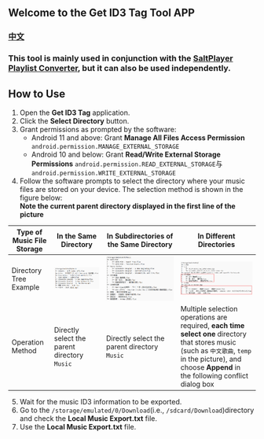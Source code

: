 ## Welcome to the Get ID3 Tag Tool APP

### [中文](README.md)

### This tool is mainly used in conjunction with the [SaltPlayer Playlist Converter](https://github.com/Winnie0408/SaltPlayerConverter), but it can also be used independently.

## How to Use

1. Open the **Get ID3 Tag** application.
2. Click the **Select Directory** button.
3. Grant permissions as prompted by the software:
    * Android 11 and above: Grant **Manage All Files Access Permission** `android.permission.MANAGE_EXTERNAL_STORAGE`
    * Android 10 and below: Grant **Read/Write External Storage Permissions** `android.permission.READ_EXTERNAL_STORAGE`与`android.permission.WRITE_EXTERNAL_STORAGE`
4. Follow the software prompts to select the directory where your music files are stored on your
   device. The selection method is shown in the figure below:<br>
   **Note the current parent directory displayed in the first line of the picture**

| Type of Music File Storage | In the Same Directory                        | In Subdirectories of the Same Directory      | In Different Directories                                                                                                                                                                             |
|----------------------------|----------------------------------------------|----------------------------------------------|------------------------------------------------------------------------------------------------------------------------------------------------------------------------------------------------------|
| Directory Tree Example     | ![img.png](markdownResources/img1.png)       | ![img.png](markdownResources/img2.png)       | ![img.png](markdownResources/img3.png)                                                                                                                                                               |
| Operation Method           | Directly select the parent directory `Music` | Directly select the parent directory `Music` | Multiple selection operations are required, **each time select one** directory that stores music (such as `中文歌曲`, `temp` in the picture), and choose **Append** in the following conflict dialog box |

5. Wait for the music ID3 information to be exported.
6. Go to the `/storage/emulated/0/Download`(i.e., `/sdcard/Download`)directory and check the **Local
   Music Export.txt** file.
7. Use the **Local Music Export.txt** file.
